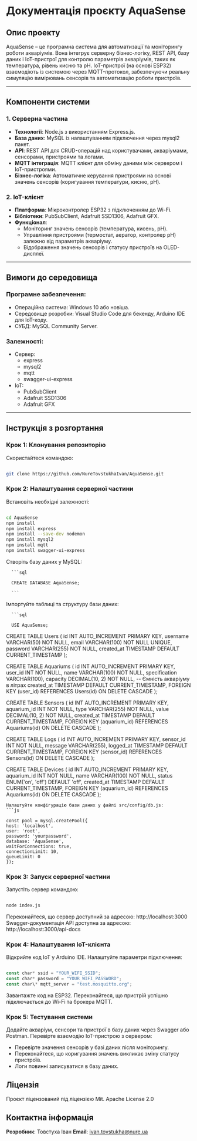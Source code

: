 # Документація проєкту AquaSense

## Опис проекту

AquaSense – це програмна система для автоматизації та моніторингу роботи акваріумів. Вона інтегрує серверну бізнес-логіку, REST API, базу даних і IoT-пристрої для контролю параметрів акваріумів, таких як температура, рівень кисню та pH. IoT-пристрої (на основі ESP32) взаємодіють із системою через MQTT-протокол, забезпечуючи реальну симуляцію вимірювань сенсорів та автоматизацію роботи пристроїв.

---

## Компоненти системи

### 1. **Серверна частина**

- **Технології**: Node.js з використанням Express.js.
- **База даних**: MySQL із налаштуванням підключення через mysql2 пакет.
- **API**: REST API для CRUD-операцій над користувачами, акваріумами, сенсорами, пристроями та логами.
- **MQTT інтеграція**: MQTT клієнт для обміну даними між сервером і IoT-пристроями.
- **Бізнес-логіка**: Автоматичне керування пристроями на основі значень сенсорів (коригування температури, кисню, pH).

### 2. **IoT-клієнт**

- **Платформа**: Мікроконтролер ESP32 з підключенням до Wi-Fi.
- **Бібліотеки**: PubSubClient, Adafruit SSD1306, Adafruit GFX.
- **Функціонал**:
  - Моніторинг значень сенсорів (температура, кисень, pH).
  - Управління пристроями (термостат, аератор, контролер pH) залежно від параметрів акваріуму.
  - Відображення значень сенсорів і статусу пристроїв на OLED-дисплеї.

---

## Вимоги до середовища

### Програмне забезпечення:

- Операційна система: Windows 10 або новіша.
- Середовище розробки: Visual Studio Code для бекенду, Arduino IDE для IoT-коду.
- СУБД: MySQL Community Server.

### Залежності:

- Сервер:
  - express
  - mysql2
  - mqtt
  - swagger-ui-express
- IoT:
  - PubSubClient
  - Adafruit SSD1306
  - Adafruit GFX

---

## Інструкція з розгортання

### Крок 1: Клонування репозиторію

Скористайтеся командою:

```bash

git clone https://github.com/NureTovstukhaIvan/AquaSense.git

```

### Крок 2: Налаштування серверної частини

Встановіть необхідні залежності:

 ```bash

cd AquaSense
npm install
npm install express
npm install --save-dev nodemon
npm install mysql2
npm install mqtt
npm install swagger-ui-express

 ```

Створіть базу даних у MySQL:

      ```sql

      CREATE DATABASE AquaSense;

      ```

Імпортуйте таблиці та структуру бази даних:

      ```sql

      USE AquaSense;

CREATE TABLE Users (
id INT AUTO_INCREMENT PRIMARY KEY,
username VARCHAR(50) NOT NULL,
email VARCHAR(100) NOT NULL UNIQUE,
password VARCHAR(255) NOT NULL,
created_at TIMESTAMP DEFAULT CURRENT_TIMESTAMP
);

CREATE TABLE Aquariums (
id INT AUTO_INCREMENT PRIMARY KEY,
user_id INT NOT NULL,
name VARCHAR(100) NOT NULL,
specification VARCHAR(100),
capacity DECIMAL(10, 2) NOT NULL, -- Ємність акваріуму в літрах
created_at TIMESTAMP DEFAULT CURRENT_TIMESTAMP,
FOREIGN KEY (user_id) REFERENCES Users(id) ON DELETE CASCADE
);

CREATE TABLE Sensors (
id INT AUTO_INCREMENT PRIMARY KEY,
aquarium_id INT NOT NULL,
type VARCHAR(255) NOT NULL,
value DECIMAL(10, 2) NOT NULL,
created_at TIMESTAMP DEFAULT CURRENT_TIMESTAMP,
FOREIGN KEY (aquarium_id) REFERENCES Aquariums(id) ON DELETE CASCADE
);

CREATE TABLE Logs (
id INT AUTO_INCREMENT PRIMARY KEY,
sensor_id INT NOT NULL,
message VARCHAR(255),
logged_at TIMESTAMP DEFAULT CURRENT_TIMESTAMP,
FOREIGN KEY (sensor_id) REFERENCES Sensors(id) ON DELETE CASCADE
);

CREATE TABLE Devices (
id INT AUTO_INCREMENT PRIMARY KEY,
aquarium_id INT NOT NULL,
name VARCHAR(100) NOT NULL,
status ENUM('on', 'off') DEFAULT 'off',
created_at TIMESTAMP DEFAULT CURRENT_TIMESTAMP,
FOREIGN KEY (aquarium_id) REFERENCES Aquariums(id) ON DELETE CASCADE
);

````
Налаштуйте конфігурацію бази даних у файлі src/config/db.js:
```js

const pool = mysql.createPool({
host: 'localhost',
user: 'root',
password: 'yourpassword',
database: 'AquaSense',
waitForConnections: true,
connectionLimit: 10,
queueLimit: 0
});

````

### Крок 3: Запуск серверної частини

Запустіть сервер командою:

```bash

node index.js

```

Переконайтеся, що сервер доступний за адресою:
http://localhost:3000
Swagger-документація API доступна за адресою:
http://localhost:3000/api-docs

### Крок 4: Налаштування IoT-клієнта

Відкрийте код IoT у Arduino IDE.
Налаштуйте параметри підключення:

```js

const char* ssid = "YOUR_WIFI_SSID";
const char* password = "YOUR_WIFI_PASSWORD";
const char\* mqtt_server = "test.mosquitto.org";

```

Завантажте код на ESP32.
Переконайтеся, що пристрій успішно підключається до Wi-Fi та брокера MQTT.

### Крок 5: Тестування системи

Додайте акваріум, сенсори та пристрої в базу даних через Swagger або Postman.
Перевірте взаємодію IoT-пристрою з сервером:

- Перевірте значення сенсорів у базі даних після моніторингу.
- Переконайтеся, що коригування значень викликає зміну статусу пристроїв.
- Логи повинні записуватися в базу даних.

## Ліцензія

Проєкт ліцензований під ліцензією Mit. Apache License 2.0

## Контактна інформація

**Розробник**: Товстуха Іван
**Email**: ivan.tovstukha@nure.ua
